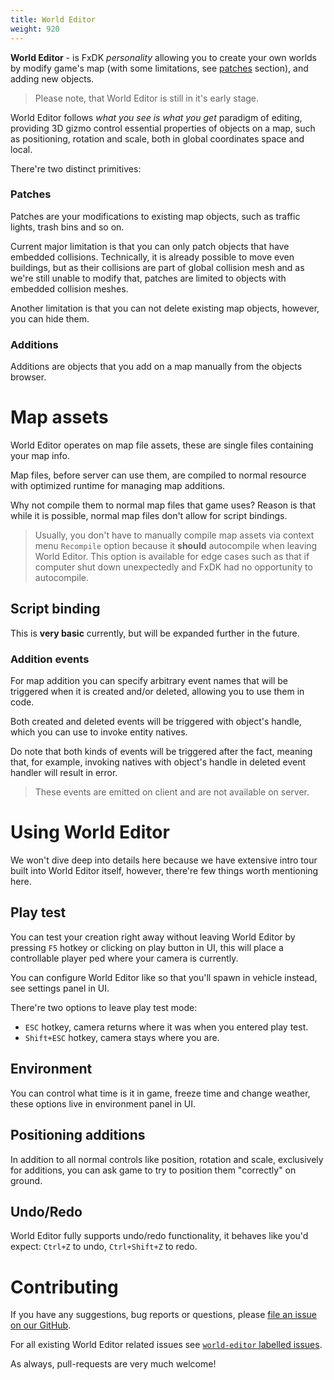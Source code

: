```yaml
---
title: World Editor
weight: 920
---
```


**World Editor** - is FxDK *personality* allowing you to create your own worlds by modify game's map (with some limitations, see [patches]() section), and adding new objects.

> Please note, that World Editor is still in it's early stage.

World Editor follows _what you see is what you get_ paradigm of editing, providing 3D gizmo control essential properties of objects on a map, such as positioning, rotation and scale, both in global coordinates space and local.

There're two distinct primitives:

### Patches

Patches are your modifications to existing map objects, such as traffic lights, trash bins and so on.

Current major limitation is that you can only patch objects that have embedded collisions. Technically, it is already possible to move even buildings, but as their collisions are part of global collision mesh and as we're still unable to modify that, patches are limited to objects with embedded collision meshes.

Another limitation is that you can not delete existing map objects, however, you can hide them.

### Additions

Additions are objects that you add on a map manually from the objects browser.


# Map assets
World Editor operates on map file assets, these are single files containing your map info.

Map files, before server can use them, are compiled to normal resource with optimized runtime for managing map additions.

Why not compile them to normal map files that game uses? Reason is that while it is possible, normal map files don't allow for script bindings.

> Usually, you don't have to manually compile map assets via context menu `Recompile` option because it **should** autocompile when leaving World Editor. This option is available for edge cases such as that if computer shut down unexpectedly and FxDK had no opportunity to autocompile.

## Script binding
This is **very basic** currently, but will be expanded further in the future.

### Addition events
For map addition you can specify arbitrary event names that will be triggered when it is created and/or deleted, allowing you to use them in code.

Both created and deleted events will be triggered with object's handle, which you can use to invoke entity natives.

Do note that both kinds of events will be triggered after the fact, meaning that, for example, invoking natives with object's handle in deleted event handler will result in error.

> These events are emitted on client and are not available on server.


# Using World Editor

We won't dive deep into details here because we have extensive intro tour built into World Editor itself, however, there're few things worth mentioning here.

## Play test
You can test your creation right away without leaving World Editor by pressing `F5` hotkey or clicking on play button in UI, this will place a controllable player ped where your camera is currently.

You can configure World Editor like so that you'll spawn in vehicle instead, see settings panel in UI.

There're two options to leave play test mode:
 - `ESC` hotkey, camera returns where it was when you entered play test.
 - `Shift+ESC` hotkey, camera stays where you are.

## Environment
You can control what time is it in game, freeze time and change weather,  these options live in environment panel in UI.

## Positioning additions
In addition to all normal controls like position, rotation and scale, exclusively for additions, you can ask game to try to position them "correctly" on ground.

## Undo/Redo
World Editor fully supports undo/redo functionality, it behaves like you'd expect: `Ctrl+Z` to undo, `Ctrl+Shift+Z` to redo.


# Contributing
If you have any suggestions, bug reports or questions, please [file an issue on our GitHub](https://github.com/citizenfx/fivem/issues/new).

For all existing World Editor related issues see [`world-editor` labelled issues](https://github.com/citizenfx/fivem/issues?q=is%3Aopen+is%3Aissue+label%3A%22world+editor%22).

As always, pull-requests are very much welcome!
